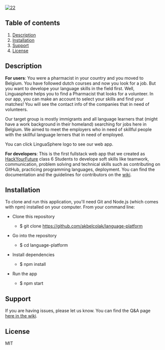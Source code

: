 [![22](https://user-images.githubusercontent.com/54626312/79698441-36382100-8289-11ea-8713-fedf48331b58.png)](https://language-partner.herokuapp.com/home)

## Table of contents

1. [Description](#Description)
2. [Installation](#Installation)
3. [Support](#Support)
4. [License](#License)

## Description

**For users**:
You were a pharmacist in your country and you moved to Belgium. You have followed dutch courses and now you look for a job. But you want to develope your language skills in the field first. Well, Linguasphere helps you to find a Pharmacist that looks for a volunteer. In our app, you can make an account to select your skills and find your matches! You will see the contact info of the companies that in need of volunteers.

Our target group is mostly immigrants and all language learners that (might have a work background in their homeland) searching for jobs here in Belgium. We aimed to meet the employers who in need of skillful people with the skillful language lerners that in need of employed.

You can click LinguaSphere logo to see our web app.

**For developers**:
This is the first fullstack web app that we created as [HackYourFuture](https://hackyourfuture.be/) class 6 Students to develope soft skills like teamwork, communication, problem solving and technical skills such as contributing on GitHub, practicing programming languages, deployment. You can find the documentation and the guidelines for contributors on the [wiki](https://github.com/akbelcolak/language-platform/wiki).

## Installation

To clone and run this application, you'll need Git and Node.js (which comes with npm) installed on your computer. From your command line:

- Clone this repository
  - $ git clone <https://github.com/akbelcolak/language-platform>

- Go into the repository

  - $ cd language-platform

- Install dependencies

  - $ npm install

- Run the app

  - $ npm start

## Support

If you are having issues, please let us know. You can find the Q&A page [here in the wiki](https://github.com/akbelcolak/language-platform/wiki/Q&A).

## License

 MIT
